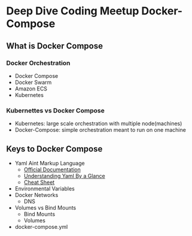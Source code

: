 # Deep Dive Coding Meetup Docker-Compose
## What is Docker Compose
### Docker Orchestration 
* Docker Compose
* Docker Swarm
* Amazon ECS
* Kubernetes
### Kubernettes vs Docker Compose
* Kubernetes: large scale orchestration with multiple node(machines)
* Docker-Compose: simple orchestration meant to run on one machine
## Keys to Docker Compose
* Yaml Aint Markup Language 
  * [Official Documentation](https://yaml.org/)
  * [Understanding Yaml By a Glance](https://docs.saltstack.com/en/latest/topics/yaml/)
  * [Cheat Sheet](https://kapeli.com/cheat_sheets/YAML.docset/Contents/Resources/Documents/index)
* Environmental Variables
* Docker Networks
  * DNS
* Volumes vs Bind Mounts
  * Bind Mounts
  * Volumes
* docker-compose.yml
